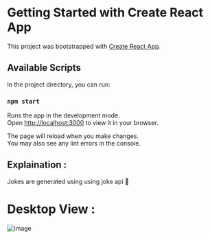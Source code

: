 # Getting Started with Create React App

This project was bootstrapped with [Create React App](https://github.com/facebook/create-react-app).

## Available Scripts

In the project directory, you can run:

### `npm start`

Runs the app in the development mode.\
Open [http://localhost:3000](http://localhost:3000) to view it in your browser.

The page will reload when you make changes.\
You may also see any lint errors in the console.

## Explaination :
Jokes are generated using using joke api 👻

# Desktop View :

![image](https://res.cloudinary.com/dboa7dqkl/image/upload/v1682229803/Screenshot_2023-04-23_113231_lhxs3v.png)
